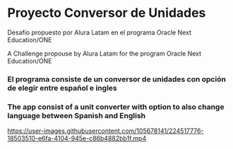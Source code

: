# Proyecto Conversor de Unidades

Desafio propuesto por Alura Latam en el programa Oracle Next Education/ONE

A Challenge propouse by Alura Latam for the program Oracle Next Education/ONE

### El programa consiste de un conversor de unidades con opción de elegir entre español e ingles 
### The app consist of a unit converter with option to also change language between Spanish and English




https://user-images.githubusercontent.com/105678141/224517776-18503510-e6fa-4104-945e-c86b4882bb1f.mp4

